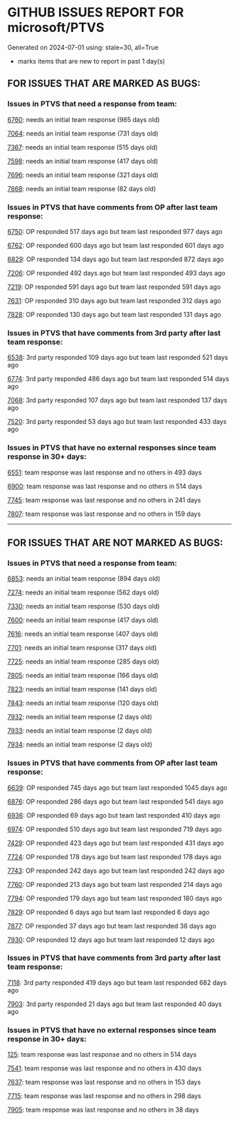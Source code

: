
# GITHUB ISSUES REPORT FOR microsoft/PTVS


Generated on 2024-07-01 using: stale=30, all=True


* marks items that are new to report in past 1 day(s)


## FOR ISSUES THAT ARE MARKED AS BUGS:


### Issues in PTVS that need a response from team:


  [6760](https://github.com/microsoft/PTVS/issues/6760 "Evaluates all the expressions in interactive windows ignore the Completion Mode setting."): needs an initial team response (985 days old)

  [7064](https://github.com/microsoft/PTVS/issues/7064 "Some intellisense don't work well in interactive window after writing some REPL commands"): needs an initial team response (731 days old)

  [7367](https://github.com/microsoft/PTVS/issues/7367 "No output result after clicking 'Execute Project in Python Interactive'"): needs an initial team response (515 days old)

  [7598](https://github.com/microsoft/PTVS/issues/7598 "Auto commenting lines using LF or CRLF "): needs an initial team response (417 days old)

  [7696](https://github.com/microsoft/PTVS/issues/7696 "Go To All can't find the method where is defined in another project"): needs an initial team response (321 days old)

  [7868](https://github.com/microsoft/PTVS/issues/7868 "Interactive Window not working or displaying output "): needs an initial team response (82 days old)

### Issues in PTVS that have comments from OP after last team response:


  [6750](https://github.com/microsoft/PTVS/issues/6750 "An error pops up when run &quot;Django Check, Django Migrate, Django Create Superuser...&quot;. "): OP responded 517 days ago but team last responded 977 days ago

  [6762](https://github.com/microsoft/PTVS/issues/6762 "Unchecked &quot;Parameter information&quot; still has signature help."): OP responded 600 days ago but team last responded 601 days ago

  [6829](https://github.com/microsoft/PTVS/issues/6829 "IntelliSense which is modified manually does not work after restart the VS."): OP responded 134 days ago but team last responded 872 days ago

  [7206](https://github.com/microsoft/PTVS/issues/7206 "The active environment doesn't change with the Cookiecutter Explorer is open"): OP responded 492 days ago but team last responded 493 days ago

  [7219](https://github.com/microsoft/PTVS/issues/7219 "No output with using ipython interactive window"): OP responded 591 days ago but team last responded 591 days ago

  [7631](https://github.com/microsoft/PTVS/issues/7631 "An unexpected error occured when first creating the conda env."): OP responded 310 days ago but team last responded 312 days ago

  [7828](https://github.com/microsoft/PTVS/issues/7828 "IntelliSense for Search Paths doesn't work when import folder outside the workspace."): OP responded 130 days ago but team last responded 131 days ago

### Issues in PTVS that have comments from 3rd party after last team response:


  [6538](https://github.com/microsoft/PTVS/issues/6538 "No static analysis suggestions in Interactive window."): 3rd party responded 109 days ago but team last responded 521 days ago

  [6774](https://github.com/microsoft/PTVS/issues/6774 "The Python installed from Microsoft Store couldn't view installed packages when first use the environment."): 3rd party responded 486 days ago but team last responded 514 days ago

  [7068](https://github.com/microsoft/PTVS/issues/7068 "reportMissingImports : Even if the module is successfully installed, a warning will still be displayed in the Error List window"): 3rd party responded 107 days ago but team last responded 137 days ago

  [7520](https://github.com/microsoft/PTVS/issues/7520 " Visual Studio 2022 keeps breaking on exception which seems to be handled in Python internally"): 3rd party responded 53 days ago but team last responded 433 days ago

### Issues in PTVS that have no external responses since team response in 30+ days:


  [6551](https://github.com/microsoft/PTVS/issues/6551 "Navigation bar is not working"): team response was last response and no others in 493 days

  [6900](https://github.com/microsoft/PTVS/issues/6900 "Python 3.10 fails to hit breakpoints when &quot;Native Code Debugging&quot; is enabled."): team response was last response and no others in 514 days

  [7745](https://github.com/microsoft/PTVS/issues/7745 "There is no info bar appear to suggest install pytest when Test Explorer is open "): team response was last response and no others in 241 days

  [7807](https://github.com/microsoft/PTVS/issues/7807 "It showed empty class name when type @."): team response was last response and no others in 159 days

---

## FOR ISSUES THAT ARE NOT MARKED AS BUGS:


### Issues in PTVS that need a response from team:


  [6853](https://github.com/microsoft/PTVS/issues/6853 "Unable to install suggested module when using IPython interactive mode."): needs an initial team response (894 days old)

  [7274](https://github.com/microsoft/PTVS/issues/7274 "Changing error messages - differences in reported errors between VS and pyright cli"): needs an initial team response (562 days old)

  [7330](https://github.com/microsoft/PTVS/issues/7330 "Unable to create DLL for C++ "): needs an initial team response (530 days old)

  [7600](https://github.com/microsoft/PTVS/issues/7600 "Modal pop-up persists when a breakpoint cannot resolve conditional expression "): needs an initial team response (417 days old)

  [7616](https://github.com/microsoft/PTVS/issues/7616 "Lots of debug symbols are being loaded at every application start"): needs an initial team response (407 days old)

  [7701](https://github.com/microsoft/PTVS/issues/7701 "No IntelliSense when import a new created django app."): needs an initial team response (317 days old)

  [7725](https://github.com/microsoft/PTVS/issues/7725 "The VS crashed after choose the progress when remote debug."): needs an initial team response (285 days old)

  [7805](https://github.com/microsoft/PTVS/issues/7805 "Refactor rename incorrect when the referenced method is defined in another project."): needs an initial team response (166 days old)

  [7823](https://github.com/microsoft/PTVS/issues/7823 "Unexpected error occured. About Conda env."): needs an initial team response (141 days old)

  [7843](https://github.com/microsoft/PTVS/issues/7843 "Bogus Environment Names in UI"): needs an initial team response (120 days old)

  [7932](https://github.com/microsoft/PTVS/issues/7932 "Unable to select any environment in the toolbar combo box."): needs an initial team response (2 days old)

  [7933](https://github.com/microsoft/PTVS/issues/7933 "Unable to display the Property page."): needs an initial team response (2 days old)

  [7934](https://github.com/microsoft/PTVS/issues/7934 "IntelliSense does not work when type @."): needs an initial team response (2 days old)

### Issues in PTVS that have comments from OP after last team response:


  [6639](https://github.com/microsoft/PTVS/issues/6639 " IntelliSense does not work when changed SearchPath in PythonSettings.json file in open folder."): OP responded 745 days ago but team last responded 1045 days ago

  [6876](https://github.com/microsoft/PTVS/issues/6876 "Extract method only works on one line and rename doesn't work at all"): OP responded 286 days ago but team last responded 541 days ago

  [6936](https://github.com/microsoft/PTVS/issues/6936 "Skip tests after clicking “Analyze Code Coverage”."): OP responded 69 days ago but team last responded 410 days ago

  [6974](https://github.com/microsoft/PTVS/issues/6974 "No IntelliSense when import folder under the workspace."): OP responded 510 days ago but team last responded 719 days ago

  [7429](https://github.com/microsoft/PTVS/issues/7429 "Start without Debug and Start with Debug button not available in right click menu"): OP responded 423 days ago but team last responded 431 days ago

  [7724](https://github.com/microsoft/PTVS/issues/7724 "An error pops up after clicking 'Find' when attach to python remote."): OP responded 178 days ago but team last responded 178 days ago

  [7743](https://github.com/microsoft/PTVS/issues/7743 "environment load sequence broken"): OP responded 242 days ago but team last responded 242 days ago

  [7760](https://github.com/microsoft/PTVS/issues/7760 "Failed to create &quot;tiangolo/full-stack-fastapi-postgresql&quot; template in Cookiecutter. "): OP responded 213 days ago but team last responded 214 days ago

  [7794](https://github.com/microsoft/PTVS/issues/7794 "Unable to debug python code in a C++ application that embeds the python interpreter"): OP responded 179 days ago but team last responded 180 days ago

  [7829](https://github.com/microsoft/PTVS/issues/7829 "&quot;Python was not found; run without arguments to install from the Microsoft Store...&quot; appeared in Python project. "): OP responded 6 days ago but team last responded 6 days ago

  [7877](https://github.com/microsoft/PTVS/issues/7877 "The Quick Action icon for 'remove unused imports' only appear if the code is selected."): OP responded 37 days ago but team last responded 38 days ago

  [7930](https://github.com/microsoft/PTVS/issues/7930 "Catastrophic failure (Exception from HRESULT: 0x8000FFFF (E_UNEXPECTED)) [FindActiveProjectCfg @ SolutionBuildManager.cs:2222]"): OP responded 12 days ago but team last responded 12 days ago

### Issues in PTVS that have comments from 3rd party after last team response:


  [7118](https://github.com/microsoft/PTVS/issues/7118 "IPython interactive mode always freezing"): 3rd party responded 419 days ago but team last responded 682 days ago

  [7903](https://github.com/microsoft/PTVS/issues/7903 "An Unexpected error occurred"): 3rd party responded 21 days ago but team last responded 40 days ago

### Issues in PTVS that have no external responses since team response in 30+ days:


  [125](https://github.com/microsoft/PTVS/issues/125 "Automatically attach to subprocesses when debugging"): team response was last response and no others in 514 days

  [7541](https://github.com/microsoft/PTVS/issues/7541 "The 'environment.yml' file can not be detected to create a conda env when reload project"): team response was last response and no others in 430 days

  [7637](https://github.com/microsoft/PTVS/issues/7637 "IntelliSense hangs indefinitely on various occasions, only process restart helps"): team response was last response and no others in 153 days

  [7715](https://github.com/microsoft/PTVS/issues/7715 "After switching to the &quot;Packages&quot; window a second time, the packages are not displayed."): team response was last response and no others in 298 days

  [7905](https://github.com/microsoft/PTVS/issues/7905 "Launch Python Profiling,the VSP file always shows loading"): team response was last response and no others in 38 days
